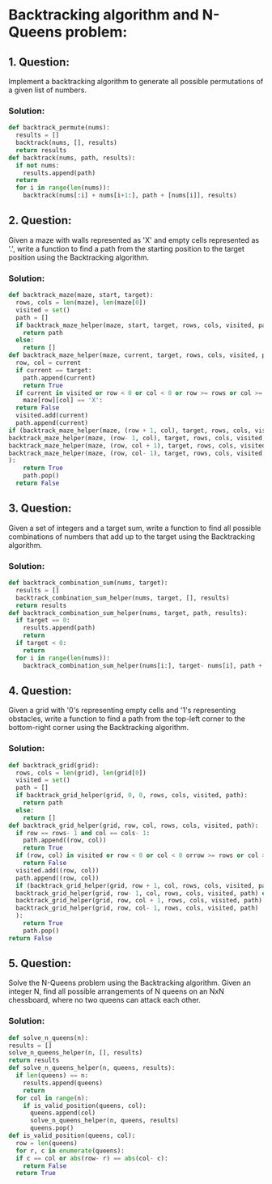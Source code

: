 # Backtracking algorithm and N-Queens problem:
## 1. **Question:**
Implement a backtracking algorithm to generate all possible permutations of a given list of numbers.
### Solution:
 ```python
 def backtrack_permute(nums):
   results = []
   backtrack(nums, [], results)
   return results
 def backtrack(nums, path, results):
   if not nums:
     results.append(path)
   return
   for i in range(len(nums)):  
     backtrack(nums[:i] + nums[i+1:], path + [nums[i]], results)
 ```
## 2. **Question:**
Given a maze with walls represented as 'X' and empty cells represented as '.', write a function to find a path from the starting position to the target position using the Backtracking algorithm.
### Solution:
 ```python
 def backtrack_maze(maze, start, target):
   rows, cols = len(maze), len(maze[0])
   visited = set()
   path = []
   if backtrack_maze_helper(maze, start, target, rows, cols, visited, path):
     return path
   else:
     return []
def backtrack_maze_helper(maze, current, target, rows, cols, visited, path):
   row, col = current
   if current == target:
     path.append(current)
     return True
   if current in visited or row < 0 or col < 0 or row >= rows or col >= cols or
     maze[row][col] == 'X':
   return False
   visited.add(current)
   path.append(current)
 if (backtrack_maze_helper(maze, (row + 1, col), target, rows, cols, visited, path) or
 backtrack_maze_helper(maze, (row- 1, col), target, rows, cols, visited, path) or
 backtrack_maze_helper(maze, (row, col + 1), target, rows, cols, visited, path) or
 backtrack_maze_helper(maze, (row, col- 1), target, rows, cols, visited, path)
 ):
     return True
     path.pop()
   return False
 ```
## 3. **Question:**
Given a set of integers and a target sum, write a function to find all possible combinations of numbers that add up to the target using the Backtracking algorithm.
### Solution:
 ```python
 def backtrack_combination_sum(nums, target):
   results = []
   backtrack_combination_sum_helper(nums, target, [], results)
   return results
 def backtrack_combination_sum_helper(nums, target, path, results):
   if target == 0:
     results.append(path)
     return
   if target < 0:
     return
   for i in range(len(nums)):
     backtrack_combination_sum_helper(nums[i:], target- nums[i], path + [nums[i]],results)
 ```
## 4. **Question:**
Given a grid with '0's representing empty cells and '1's representing obstacles, write a function to find a path from the top-left corner to the bottom-right corner using the Backtracking algorithm.
### Solution:
 ```python
 def backtrack_grid(grid):
   rows, cols = len(grid), len(grid[0])
   visited = set()
   path = []
   if backtrack_grid_helper(grid, 0, 0, rows, cols, visited, path):
     return path
   else:
     return []
 def backtrack_grid_helper(grid, row, col, rows, cols, visited, path):
   if row == rows- 1 and col == cols- 1:
     path.append((row, col))
     return True
   if (row, col) in visited or row < 0 or col < 0 orrow >= rows or col >= cols or grid[row][col] == '1':
     return False
   visited.add((row, col))
   path.append((row, col))
   if (backtrack_grid_helper(grid, row + 1, col, rows, cols, visited, path) or
   backtrack_grid_helper(grid, row- 1, col, rows, cols, visited, path) or
   backtrack_grid_helper(grid, row, col + 1, rows, cols, visited, path) or
   backtrack_grid_helper(grid, row, col- 1, rows, cols, visited, path)
   ):
     return True
     path.pop()
 return False
 ```
 ## 5. **Question:**
 Solve the N-Queens problem using the Backtracking algorithm. Given an integer N, find all possible arrangements of N queens on an NxN chessboard, where no two queens can attack each other.
 ### Solution:
 ```python
def solve_n_queens(n):
 results = []
 solve_n_queens_helper(n, [], results)
 return results
def solve_n_queens_helper(n, queens, results):
   if len(queens) == n:
     results.append(queens)
     return
   for col in range(n):
     if is_valid_position(queens, col):
       queens.append(col)
       solve_n_queens_helper(n, queens, results)
       queens.pop()
 def is_valid_position(queens, col):
   row = len(queens)
   for r, c in enumerate(queens):
   if c == col or abs(row- r) == abs(col- c):
     return False
   return True
```
